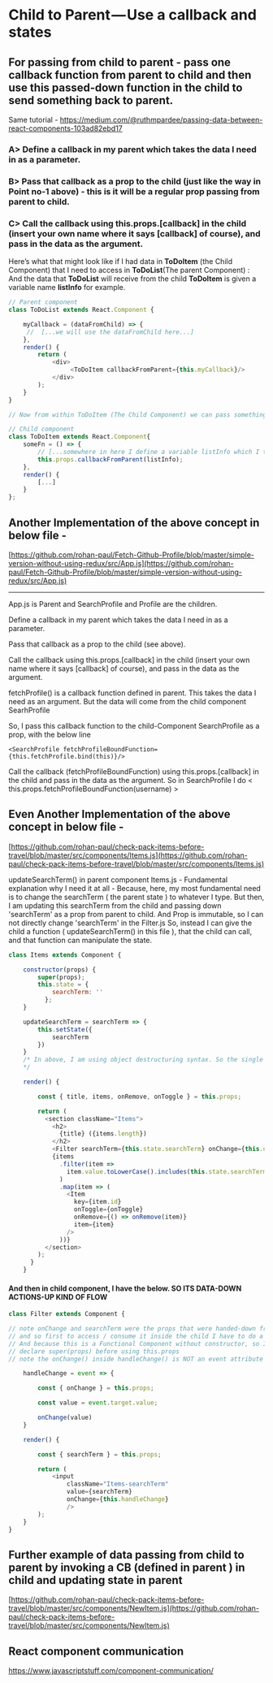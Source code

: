 # Child to Parent — Use a callback and states

## For passing from child to parent - pass one callback function from parent to child and then use this passed-down function in the child to send something back to parent.

Same tutorial - https://medium.com/@ruthmpardee/passing-data-between-react-components-103ad82ebd17

### A> Define a callback in my parent which takes the data I need in as a parameter.

### B> Pass that callback as a prop to the child (just like the way in Point no-1 above) - this is it will be a regular prop passing from parent to child.

### C> Call the callback using this.props.[callback] in the child (insert your own name where it says [callback] of course), and pass in the data as the argument.


Here’s what that might look like if I had data in **ToDoItem** (the Child Component) that I need to access in **ToDoList**(The parent Component) : And the data that **ToDoList** will receive from the child **ToDoItem** is given a variable name **listInfo** for example.

```js
// Parent component
class ToDoList extends React.Component {

    myCallback = (dataFromChild) => {
     //  [...we will use the dataFromChild here...]
    },
    render() {
        return (
            <div>
                 <ToDoItem callbackFromParent={this.myCallback}/>
            </div>
        );
    }
}

// Now from within ToDoItem (The Child Component) we can pass something to callbackFromParent (the prop that was given the value or assigned the value of the CB function that was defined in the parent ) :

// Child component
class ToDoItem extends React.Component{
    someFn = () => {
        // [...somewhere in here I define a variable listInfo which I think will be useful as data in my ToDoList component...]
        this.props.callbackFromParent(listInfo);
    },
    render() {
        [...]
    }
};

```


## Another Implementation of the above concept in below file -

[https://github.com/rohan-paul/Fetch-Github-Profile/blob/master/simple-version-without-using-redux/src/App.js](https://github.com/rohan-paul/Fetch-Github-Profile/blob/master/simple-version-without-using-redux/src/App.js)

******************
App.js is Parent and SearchProfile and Profile are the children.

Define a callback in my parent which takes the data I need in as a parameter.

Pass that callback as a prop to the child (see above).

Call the callback using this.props.[callback] in the child (insert your own name where it says [callback] of course), and pass in the data as the argument.

fetchProfile() is a callback function defined in parent. This takes the data I need as an argument. But the data will come from the child component SearhProfile

So, I pass this callback function to the child-Component SearchProfile as a prop, with the below line

``<SearchProfile fetchProfileBoundFunction={this.fetchProfile.bind(this)}/>``

  Call the callback (fetchProfileBoundFunction) using this.props.[callback] in the child and pass in the data as the argument.
  So in SearchProfile I do < this.props.fetchProfileBoundFunction(username) >


## Even Another Implementation of the above concept in below file -

[https://github.com/rohan-paul/check-pack-items-before-travel/blob/master/src/components/Items.js](https://github.com/rohan-paul/check-pack-items-before-travel/blob/master/src/components/Items.js)

updateSearchTerm() in parent component Items.js - Fundamental explanation why I need it at all - Because, here, my most fundamental need is to change the searchTerm ( the parent state ) to whatever I type. But then, I am updating this searchTerm from the child and passing down 'searchTerm' as a prop from parent to child. And Prop is immutable, so I can not directly change 'searchTerm' in the Filter.js
So, instead I can give the child a function ( updateSearchTerm() in this file ), that the child can call, and that function can manipulate the state.


```js
class Items extends Component {

    constructor(props) {
        super(props);
        this.state = {
            searchTerm: ''
          };
    }

    updateSearchTerm = searchTerm => {
        this.setState({
            searchTerm
        })
    }
    /* In above, I am using object destructuring syntax. So the single 'searchTerm' is equivalent to doing < searchTerm: searchTerm >  Which effectively means tha I am telling setState 'Hey take the searchTerm argument of updateSearchTerm() function and set them to be the value of the key-value pair of state (which is an object and both the key and the value is called 'searchTerm' ).
    */

    render() {

        const { title, items, onRemove, onToggle } = this.props;

        return (
          <section className="Items">
            <h2>
              {title} ({items.length})
            </h2>
            <Filter searchTerm={this.state.searchTerm} onChange={this.updateSearchTerm} />
            {items
              .filter(item =>
                item.value.toLowerCase().includes(this.state.searchTerm.toLowerCase()),
              )
              .map(item => (
                <Item
                  key={item.id}
                  onToggle={onToggle}
                  onRemove={() => onRemove(item)}
                  item={item}
                />
              ))}
          </section>
        );
      }
    }
```

#### And then in <Filter /> child component, I have the below. SO ITS DATA-DOWN ACTIONS-UP KIND OF FLOW

```js
class Filter extends Component {

// note onChange and searchTerm were the props that were handed-down from Items.js
// and so first to access / consume it inside the child I have to do a this.props
// And because this is a Functional Component without constructor, so I don't need to
// declare super(props) before using this.props
// note the onChange() inside handleChange() is NOT an event attribute but the props passed from parent Items.js to

    handleChange = event => {

        const { onChange } = this.props;

        const value = event.target.value;

        onChange(value)
    }

    render() {

        const { searchTerm } = this.props;

        return (
            <input
                className="Items-searchTerm"
                value={searchTerm}
                onChange={this.handleChange}
                />
        );
    }
}
```

## Further example of data passing from child to parent by invoking a CB (defined in parent ) in child and updating state in parent

[https://github.com/rohan-paul/check-pack-items-before-travel/blob/master/src/components/NewItem.js](https://github.com/rohan-paul/check-pack-items-before-travel/blob/master/src/components/NewItem.js)

## React component communication

https://www.javascriptstuff.com/component-communication/